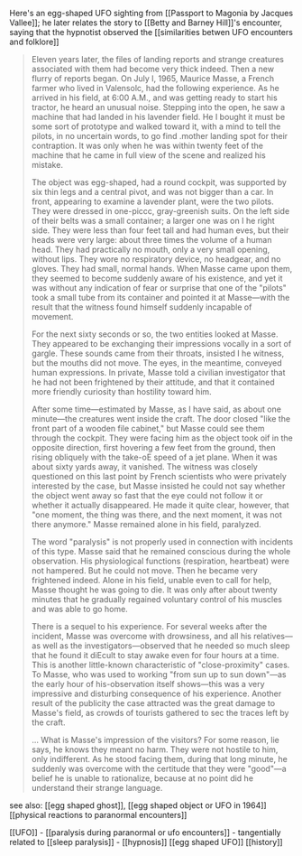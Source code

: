 Here's an egg-shaped UFO sighting from [[Passport to Magonia by Jacques Vallee]]; he later relates the story to [[Betty and Barney Hill]]'s encounter, saying that the hypnotist observed the [[similarities betwen UFO encounters and folklore]]

> Eleven years later, the files of landing reports and strange creatures associated with them had become very thick indeed. Then a new flurry of reports began. On July I, 1965, Maurice Masse, a French farmer who lived in Valensolc, had the following experience. As he arrived in his field, at 6:00 A.M., and was getting ready to start his tractor, he heard an unusual noise. Stepping into the open, he saw a machine that had landed in his lavender field. He I bought it must be some sort of prototype and walked toward it, with a mind to tell the pilots, in no uncertain words, to go find .mother landing spot for their contraption. It was only when he was within twenty feet of the machine that he came in full view of the scene and realized his mistake.
>
> The object was egg-shaped, had a round cockpit, was supported by six thin legs and a central pivot, and was not bigger than a car. In front, appearing to examine a lavender plant, were the two pilots. They were dressed in one-piccc, gray-greenish suits. On the left side of their belts was a small container; a larger one was on I he right side. They were less than four feet tall and had human eves, but their heads were very large: about three times the volume of a human head. They had practically no mouth, only a very small opening, without lips. They wore no respiratory device, no headgear, and no gloves. They had small, normal hands. When Masse came upon them, they seemed to become suddenly aware of his existence, and yet it was without any indication of fear or surprise that one of the "pilots" took a small tube from its container and pointed it at Masse—with the result that the witness found himself suddenly incapable of movement.
> 
> For the next sixty seconds or so, the two entities looked at Masse. They appeared to be exchanging their impressions vocally in a sort of gargle. These sounds came from their throats, insisted I he witness, but the mouths did not move. The eyes, in the meantime, conveyed human expressions. In private, Masse told a civilian investigator that he had not been frightened by their attitude, and that it contained more friendly curiosity than hostility toward him.
>
> After some time—estimated by Masse, as I have said, as about one minute—the creatures went inside the craft. The door closed "like the front part of a wooden file cabinet," but Masse could see them through the cockpit. They were facing him as the object took oif in the opposite direction, first hovering a few feet from the ground, then rising obliquely with the take-oE speed of a jet plane. When it was about sixty yards away, it vanished.
> The witness was closely questioned on this last point by French scientists who were privately interested by the case, but Masse insisted he could not say whether the object went away so fast that the eye could not follow it or whether it actually disappeared. He made it quite clear, however, that "one moment, the thing was there, and the next moment, it was not there anymore." Masse remained alone in his field, paralyzed.
> 
> The word "paralysis" is not properly used in connection with incidents of this type. Masse said that he remained conscious during the whole observation. His physiological functions (respiration, heartbeat) were not hampered. But he could not move. Then he became very frightened indeed. Alone in his field, unable even to call for help, Masse thought he was going to die. It was only after about twenty minutes that he gradually regained voluntary control of his muscles and was able to go home.
> 
> There is a sequel to his experience. For several weeks after the incident, Masse was overcome with drowsiness, and all his relatives—as well as the investigators—observed that he needed so much sleep that he found it diEcult to stay awake even for four hours at a time. This is another little-known characteristic of "close-proximity" cases. To Masse, who was used to working "from sun up to sun down"—as the early hour of his-observation itself shows—this was a very impressive and disturbing consequence of his experience. Another result of the publicity the case attracted was the great damage to Masse's field, as crowds of tourists gathered to sec the traces left by the craft.
> 
> ... What is Masse's impression of the visitors? For some reason, lie says, he knows they meant no harm. They were not hostile to him, only indifferent. As he stood facing them, during that long minute, he suddenly was overcome with the certitude that they were "good"—a belief he is unable to rationalize, because at no point did he understand their strange language.

see also: [[egg shaped ghost]], [[egg shaped object or UFO in 1964]]  [[physical reactions to paranormal encounters]]

[[UFO]] - [[paralysis during paranormal or ufo encounters]] - tangentially related to [[sleep paralysis]] - [[hypnosis]]
[[egg shaped UFO]] [[history]]